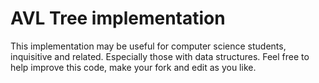 # AVL Tree implementation
This implementation may be useful for computer science students, inquisitive and related. Especially those with data structures. Feel free to help improve this code, make your fork and edit as you like.